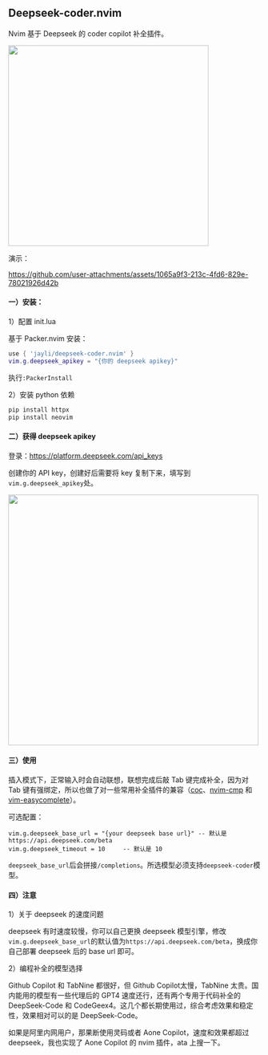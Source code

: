 ## Deepseek-coder.nvim

Nvim 基于 Deepseek 的 coder copilot 补全插件。

<img src="https://github.com/user-attachments/assets/37a4ab70-beff-4229-bee8-9aacd26d207f" width=400 />

演示：

https://github.com/user-attachments/assets/1065a9f3-213c-4fd6-829e-78021926d42b

#### 一）安装：

1）配置 init.lua

基于 Packer.nvim 安装：

```lua
use { 'jayli/deepseek-coder.nvim' }
vim.g.deepseek_apikey = "{你的 deepseek apikey}"
```

执行`:PackerInstall`

2）安装 python 依赖

```bash
pip install httpx
pip install neovim
```

#### 二）获得 deepseek apikey

登录：<https://platform.deepseek.com/api_keys>

创建你的 API key，创建好后需要将 key 复制下来，填写到`vim.g.deepseek_apikey`处。

<img src="https://github.com/user-attachments/assets/3333d2c8-5156-43f9-89db-006e186d73fc" width=500 />

#### 三）使用

插入模式下，正常输入时会自动联想，联想完成后敲 Tab 键完成补全，因为对 Tab 键有强绑定，所以也做了对一些常用补全插件的兼容（[coc](https://github.com/neoclide/coc.nvim)、[nvim-cmp](https://github.com/hrsh7th/nvim-cmp) 和 [vim-easycomplete](https://github.com/jayli/vim-easycomplete)）。

可选配置：

```
vim.g.deepseek_base_url = "{your deepseek base url}" -- 默认是 https://api.deepseek.com/beta
vim.g.deepseek_timeout = 10     -- 默认是 10
```

`deepseek_base_url`后会拼接`/completions`。所选模型必须支持`deepseek-coder`模型。

#### 四）注意

1）关于 deepseek 的速度问题

deepseek 有时速度较慢，你可以自己更换 deepseek 模型引擎，修改`vim.g.deepseek_base_url`的默认值为`https://api.deepseek.com/beta`，换成你自己部署 deepseek 后的 base url 即可。

2）编程补全的模型选择

Github Copilot 和 TabNine 都很好，但 Github Copilot太慢，TabNine 太贵。国内能用的模型有一些代理后的 GPT4 速度还行，还有两个专用于代码补全的 DeepSeek-Code 和 CodeGeex4。这几个都长期使用过，综合考虑效果和稳定性，效果相对可以的是 DeepSeek-Code。

如果是阿里内网用户，那果断使用灵码或者 Aone Copilot，速度和效果都超过 deepseek，我也实现了 Aone Copilot 的 nvim 插件，ata 上搜一下。
